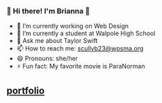 ### 👋 Hi there! I'm Brianna 👋

<!--
**scullyb23/scullyb23** is a ✨ _special_ ✨ repository because its `README.md` (this file) appears on your GitHub profile.

Here are some ideas to get you started:
-->

- 🔭 I’m currently working on Web Design
- 🌱 I’m currently a student at Walpole High School
- 💬 Ask me about Taylor Swift
- 📫 How to reach me: scullyb23@wpsma.org
- 😄 Pronouns: she/her
- ⚡ Fun fact: My favorite movie is ParaNorman
## [portfolio](https://scullyb23.github.io/portfolio/portfolio/index.html)

